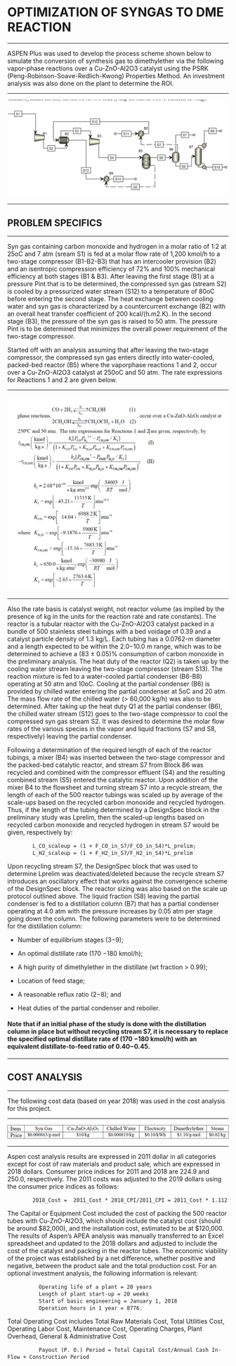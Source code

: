 # OPTIMIZATION OF SYNGAS TO DME REACTION
- - -

ASPEN Plus was used to develop the process scheme shown below to simulate the conversion of synthesis gas to dimethylether via the following vapor-phase reactions over a Cu-ZnO-Al2O3 catalyst using the PSRK (Peng-Robinson-Soave-Redlich-Kwong) Properties Method. An investment analysis was also done on the plant to determine the ROI.
- - -
![scheme](Screenshots/process_scheme.png)
- - -
## PROBLEM SPECIFICS
- - -

Syn gas containing carbon monoxide and hydrogen in a molar ratio of 1:2 at 25oC and 7 atm
(sream S1) is fed at a molar flow rate of 1,200 kmol/h to a two-stage compressor (B1-B2-B3) that has an intercooler provision (B2) and an isentropic compression efficiency of 72% and 100% mechanical efficiency at both stages (B1 & B3). After leaving the first stage (B1) at a pressure Pint that is to be determined, the compressed syn gas (stream S2) is cooled by a pressurized water stream (S12) to a temperature of 80oC before entering the second stage. The heat exchange between cooling water and syn gas is characterized by a countercurrent exchange (B2) with an overall heat transfer coefficient of 200 kcal/(h.m2.K). In the second stage (B3), the pressure of the syn gas is raised to 50 atm. The pressure Pint is to be determined that minimizes the overall power requirement of the two-stage compressor.

Started off with an analysis assuming that after leaving the two-stage compressor, the
compressed syn gas enters directly into water-cooled, packed-bed reactor (B5) where the vaporphase reactions 1 and 2, occur over a Cu-ZnO-Al2O3 catalyst at 250oC and 50 atm. The rate expressions for Reactions 1 and 2 are given below.
- - -
![params](Screenshots/params.png)
- - -

Also the rate basis is catalyst weight, not reactor volume (as implied by the presence of kg in the units for the reaction rate and rate constants). The reactor is a tubular reactor with the Cu-ZnO-Al2O3 catalyst packed in a bundle of 500 stainless steel tubings with a bed voidage of 0.39 and a catalyst particle density of 1.3 kg/L. Each tubing has a 0.0762-m diameter and a length expected to be within the 2.0−10.0 m range, which was to be determined to achieve a (83 ± 0.05)% consumption of carbon monoxide in the preliminary analysis. The heat duty of the reactor (Q2) is taken up by the cooling water stream leaving the two-stage compressor (stream S13). The reaction mixture is fed to a water-cooled partial condenser (B6-B8) operating at 50 atm and 10oC. Cooling at the partial condenser (B6) is provided by chilled water entering the partial condenser at 5oC and 20 atm. The mass flow rate of the chilled water (> 60,000 kg/h) was also to be determined. After taking up the heat duty Q1 at the partial condenser (B6), the chilled water stream (S12) goes to the two-stage compressor to cool the compressed syn gas stream S2. It was desired to determine the molar flow rates of the various species in the vapor and liquid fractions (S7 and S8, respectively) leaving the partial condenser.

Following a determination of the required length of each of the reactor tubings, a mixer (B4) was inserted between the two-stage compressor and the packed-bed catalytic reactor, and stream S7 from Block B6 was recycled and combined with the compressor effluent (S4) and the resulting combined stream (S5) entered the catalytic reactor. Upon addition of the mixer B4 to the flowsheet and turning stream S7 into a recycle stream, the length of each of the 500 reactor tubings was scaled up by average of the scale-ups based on the recycled carbon monoxide and recycled hydrogen. Thus, if the length of the tubing determined by a DesignSpec block in the preliminary study was Lprelim, then the scaled-up lengths based on recycled carbon monoxide and recycled hydrogen in stream S7 would be given, respectively by:

            L_CO_scaleup = (1 + F_CO_in_S7/F_CO_in_S4)*L_prelim;        
            L_H2_scaleup = (1 + F_H2_in_S7/F_H2_in_S4)*L_prelim

Upon recycling stream S7, the DesignSpec block that was used to determine Lprelim was deactivated/deleted because the recycle stream S7 introduces an oscillatory effect that works against the convergence scheme of the DesignSpec block. The reactor sizing was also based on the scale up protocol outlined above. The liquid fraction (S8) leaving the partial condenser is fed to a distillation column (B7) that has a partial condenser operating at 4.0 atm with the pressure increases by 0.05 atm per stage going down the column. The following parameters were to be determined for the distillation column:

* Number of equilibrium stages (3−9); 

* An optimal distillate rate (170 −180 kmol/h); 

* A high purity of dimethylether in the distillate (wt fraction > 0.99);

* Location of feed stage; 

* A reasonable reflux ratio (2−8); and 

* Heat duties of the partial condenser and reboiler.

#### Note that if an initial phase of the study is done with the distillation column in place but without recycling stream S7, it is necessary to replace the specified optimal distillate rate of (170 −180 kmol/h) with an equivalent distillate-to-feed ratio of 0.40−0.45.
- - -

## COST ANALYSIS
- - -

The following cost data (based on year 2018) was used in the cost analysis for this project.
- - -
![params](Screenshots/cost_data.png)
- - -

Aspen cost analysis results are expressed in 2011 dollar in all categories except for cost of raw materials and product sale, which are expressed in 2018 dollars. Consumer price indices for 2011 and 2018 are 224.9 and 250.0, respectively. The 2011 costs was adjusted to the 2019 dollars using the consumer price indices as follows:

            2018_Cost =  2011_Cost * 2018_CPI/2011_CPI = 2011_Cost * 1.112

The Capital or Equipment Cost included the cost of packing the 500 reactor tubes with Cu-ZnO-Al2O3, which should include the catalyst cost (should be around $82,000), and the installation cost, estimated to be at $120,000. The results of Aspen’s APEA analysis was manually transferred to an Excel spreadsheet and updated to the 2018 dollars and adjusted to include the cost of the catalyst and packing in the reactor tubes. The economic viability of the
project was established by a net difference, whether positive and negative, between the product sale and the total production cost. For an optional investment analysis, the following information is relevant:

              Operating life of a plant = 20 years
              Length of plant start-up = 20 weeks
              Start of basic engineering = January 1, 2018
              Operation hours in 1 year = 8776.

Total Operating Cost includes Total Raw Materials Cost, Total Utilities Cost, Operating Labor
Cost, Maintenance Cost, Operating Charges, Plant Overhead, General & Administrative Cost
              
              Payout (P. O.) Period = Total Capital Cost/Annual Cash In-Flow + Construction Period